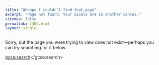 ```yaml
---
title: "Whoops I couldn't find that page"
excerpt: "Page not found. Your pixels are in another canvas."
sitemap: false
permalink: /404.html
layout: single
---
```


<div class="alert alert-danger" role="alert">Sorry, but the page you were trying to view does not exist&mdash;perhaps you can try searching for it below.</div>


<script type="text/javascript">
  var GOOG_FIXURL_LANG = 'en';
  var GOOG_FIXURL_SITE = '{{ site.url }}'
</script>
<script type="text/javascript"
  src="//linkhelp.clients.google.com/tbproxy/lh/wm/fixurl.js">
</script>


<gcse:search></gcse:search>

<!-- Put the following javascript before the closing  tag. -->
<script>
  (function() {
    var cx = '009424539769707022597:czl8a6z5ktq';
    var gcse = document.createElement('script');
    gcse.type = 'text/javascript';
    gcse.async = true;
    gcse.src = 'https://cse.google.com/cse.js?cx=' + cx;
    var s = document.getElementsByTagName('script')[0];
    s.parentNode.insertBefore(gcse, s);
  })();
</script>

<!-- Place this tag where you want both of the search box and the search results to render -->
